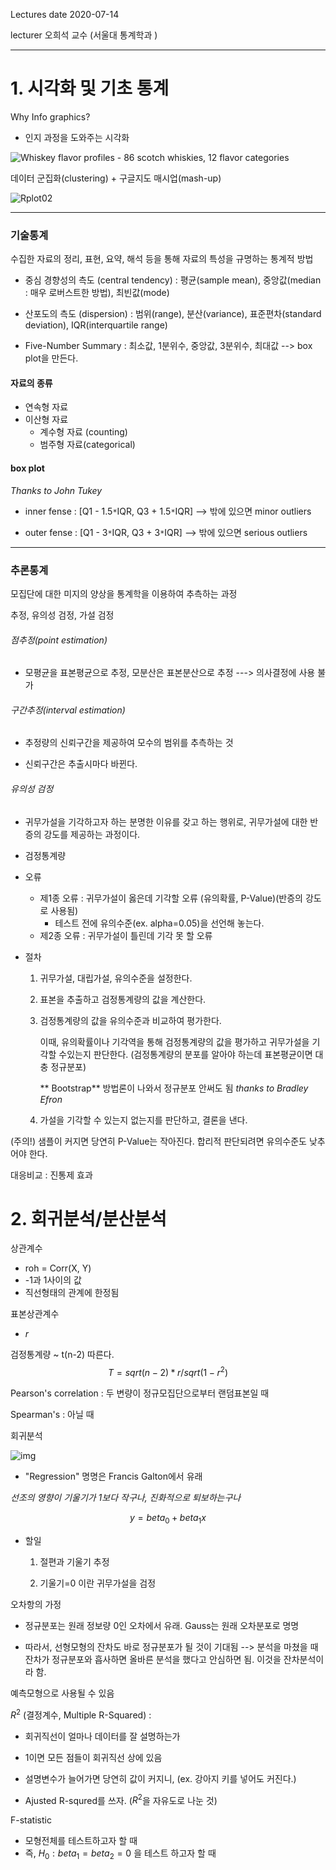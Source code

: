 Lectures date 2020-07-14

lecturer 오희석 교수 (서울대 통계학과 )

---

# 1. 시각화 및 기초 통계

Why Info graphics?

- 인지 과정을 도와주는 시각화

![Whiskey flavor profiles - 86 scotch whiskies, 12 flavor categories](https://i.imgur.com/1fh6eyc.png)



데이터 군집화(clustering) + 구글지도 매시업(mash-up)

![Rplot02](https://revolution-computing.typepad.com/.a/6a010534b1db25970b01a3fb27e46e970b-800wi)

---

### 기술통계

수집한 자료의 정리, 표현, 요약, 해석 등을 통해 자료의 특성을 규명하는 통계적 방법

- 중심 경향성의 측도 (central tendency) : 평균(sample mean), 중앙값(median : 매우 로버스트한 방법), 최빈값(mode)

- 산포도의 측도 (dispersion) : 범위(range), 분산(variance), 표준편차(standard deviation), IQR(interquartile range)
- Five-Number Summary : 최소값, 1분위수, 중앙값, 3분위수, 최대값 --> box plot을 만든다.



#### 자료의 종류

- 연속형 자료
- 이산형 자료
  - 계수형 자료 (counting)
  - 범주형 자료(categorical)

#### box plot 

*Thanks to John Tukey*

- inner fense : [Q1 - 1.5`*`IQR, Q3 + 1.5`*`IQR]  --> 밖에 있으면 minor outliers

- outer fense : [Q1 - 3`*`IQR, Q3 + 3`*`IQR]  --> 밖에 있으면 serious outliers

---

### 추론통계

모집단에 대한 미지의 양상을 통계학을 이용하여 추측하는 과정

추정, 유의성 검정, 가설 검정



###### 점추정(point estimation)

- 모평균을 표본평균으로 추정, 모분산은 표본분산으로 추정 ---> 의사결정에 사용 불가

###### 구간추정(interval estimation)

- 추정량의 신뢰구간을 제공하여 모수의 범위를 추측하는 것

- 신뢰구간은 추출시마다 바뀐다.

###### 유의성 검정

- 귀무가설을 기각하고자 하는 분명한 이유를 갖고 하는 행위로, 귀무가설에 대한 반증의 강도를 제공하는 과정이다.
- 검정통계량
- 오류
  - 제1종 오류 : 귀무가설이 옳은데 기각할 오류 (유의확률, P-Value)(반증의 강도로 사용됨)
    - 테스트 전에 유의수준(ex. alpha=0.05)을 선언해 놓는다.
  - 제2종 오류 : 귀무가설이 틀린데 기각 못 할 오류

- 절차

  1. 귀무가설, 대립가설, 유의수준을 설정한다.

  2. 표본을 추출하고 검정통계량의 값을 계산한다.

  3. 검정통계량의 값을 유의수준과 비교하여 평가한다. 

     이때, 유의확률이나 기각역을 통해 검정통계량의 값을 평가하고 귀무가설을 기각할 수있는지 판단한다. (검정통계량의 분포를 알아야 하는데 표본평균이면 대충 정규분포)

     ** Bootstrap** 방법론이 나와서 정규분포 안써도 됨 *thanks to Bradley Efron*

  4. 가설을 기각할 수 있는지 없는지를 판단하고, 결론을 낸다.

(주의!) 샘플이 커지면 당연히 P-Value는 작아진다. 합리적 판단되려면 유의수준도 낮추어야 한다.

대응비교 : 진통제 효과



# 2. 회귀분석/분산분석

상관계수

- roh = Corr(X, Y)
- -1과 1사이의 값
- 직선형태의 관계에 한정됨

표본상관계수

- *r*

검정통계량 ~ t(n-2) 따른다. 
$$
T = sqrt(n-2) * r / sqrt(1-r^2)
$$


Pearson's correlation : 두 변량이 정규모집단으로부터 랜덤표본일 때

Spearman's : 아닐 때



회귀분석

![img](https://upload.wikimedia.org/wikipedia/commons/thumb/b/be/Normdist_regression.png/300px-Normdist_regression.png)

-  "Regression" 명명은 Francis Galton에서 유래

  *선조의 영향이 기울기가 1보다 작구나, 진화적으로 퇴보하는구나*

$$
y=beta_0 + beta_1 x
$$

- 할일

  1. 절편과 기울기 추정

  2. 기울기=0 이란 귀무가설을 검정



오차항의 가정

- 정규분포는 원래 정보량 0인 오차에서 유래. Gauss는 원래 오차분포로 명명

- 따라서, 선형모형의 잔차도 바로 정규분포가 될 것이 기대됨 --> 분석을 마쳤을 때 잔차가 정규분포와 흡사하면 올바른 분석을 했다고 안심하면 됨. 이것을 잔차분석이라 함.

예측모형으로 사용될 수 있음



$R^2$ (결정계수, Multiple R-Squared) : 

- 회귀직선이 얼마나 데이터를 잘 설명하는가

- 1이면 모든 점들이 회귀직선 상에 있음
- 설명변수가 늘어가면 당연히 값이 커지니, (ex. 강아지 키를 넣어도 커진다.)
- Ajusted R-squred를 쓰자. ($R^2$을 자유도로 나눈 것)

F-statistic

- 모형전체를 테스트하고자 할 때
- 즉,  $H_0: beta_1 = beta_2 =0$ 을 테스트 하고자 할 때



